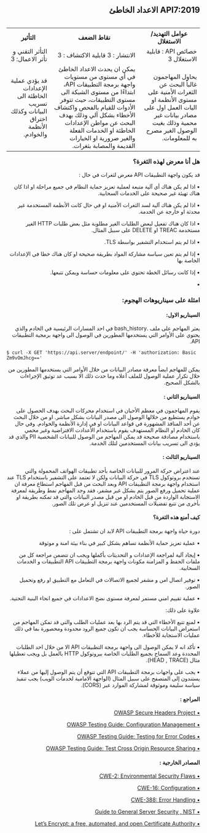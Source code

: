 <h2 dir='rtl' align='right'> API7:2019 الاعداد الخاطئ</h2>

<table dir='rtl' align="right">
  <tr>
    <th>عوامل التهديد/ الاستغلال  </th>
    <th> نقاط الضعف </th>
    <th> التأثير </th>
    <tr>
    <td> خصائص API : قابلية الاستغلال 3</td>
    <td> الانتشار : 3 قابلية الاكتشاف : 3  </td>
    <td> التأثر التقني و تأثر الاعمال: 3 </td>
  </tr> 
     <td> يحاول المهاجمون غالباً البحث عن الثغرات الأمنية على مستوى الأنظمة او اليات العمل اول على مصادر بيانات غير محمية وذلك بغيت الوصول الغير مصرح به للمعلومات. </td>
    <td> يمكن ان يحدث الاعداد الخاطئ في أي مستوى من مستويات واجهة برمجة التطبيقات API، ابتداءًا من مستوى الشبكة الى مستوى التطبيقات، حيث تتوفر الأدوات للقيام بالفحص واكتشاف الأخطاء بشكل آلي وذلك بهدف البحث عن مواطن الإعدادات الخاطئة او الخدمات الفعلة والغير ضرورية او الخيارات القديمة والمصابة بثغرات. </td>
    <td> قد يؤدي عملية الإعدادات الخاطئة الى تسريب البيانات وكذلك اختراق الأنظمة والخوادم. </td>    
  </tr>
  </table>

<h3 dir='rtl' align='right'>هل أنا معرض لهذه الثغرة؟</h3>

<p dir='rtl' align='right'> قد يكون واجهة التطبيقات API معرض لثغرات في حال :

<p dir='rtl' align='right'>▪️ اذا لم يكن هناك أي آلية متبعة لعملية تعزيز حماية النظام في جميع مراحلة او اذا كان هناك تهيئة غير صحيحة على الخدمات السحابية.
<p dir='rtl' align='right'>▪️ اذا لم يكن هناك آلية لسد الثغرات الأمنية او في حال كانت الأنظمة المستخدمة غير محدثة او خارجة عن الخدمة.
<p dir='rtl' align='right'>▪️ اذا كان هناك تفعيل لبعض الطلبات الغير مطلوبة مثل بعض طلبات HTTP الغير مستخدمة TREAC او DELETE على سبيل المثال.
<p dir='rtl' align='right'>▪️  اذا لم يتم استخدام التشفير بواسطة TLS. 
<p dir='rtl' align='right'>▪️ إذا لم يتم تعين سياسة مشاركة المواد بطريقة صحيحة او كان هناك خطا في الإعدادات الخاصة بها
<p dir='rtl' align='right'>▪️ إذا كانت رسائل الخطة تحتوي على معلومات حساسة ويمكن تتبعها.   

<p dir='rtl' align='right'>▪️    

<h3 dir='rtl' align='right'> امثلة على سيناريوهات الهجوم: </h3>

<h4 dir='rtl' align='right'>السيناريو الاول: </h4>

<p dir='rtl' align='right'> يعثر المهاجم على ملف .bash_history في احد المسارات الرئيسية في الخادم والذي يحتوي على الأوامر التي يستخدمها المطورين في الوصول الى واجهة برمجية التطبيقات API.

```
$ curl -X GET 'https://api.server/endpoint/' -H 'authorization: Basic Zm9vOmJhcg=='
```
<p dir='rtl' align='right'> يمكن للمهاجم ايضاً معرفة مصادر البيانات من خلال الأوامر التي يستخدمها المطورين من خلال تكرار عملية الوصول للملف أعلاه وما حدث ذلك الا بسبب عد توثيق الإجراءات بالشكل الصحيح.

    
<h4 dir='rtl' align='right'>السيناريو الثاني : </h4>

<p dir='rtl' align='right'> يقوم المهاجمون في معظم الأحيان في استخدام محركات البحث بهدف الحصول على خوادم يستطيع من خلالها الوصول الى مصدر البيانات بشكل مباشر. او من خلال البحث عن أحد المنافذ المشهورة في قواعد البيانات او في إدارة الأنظمة والخوادم.  وفي حال كان الخادم او النظام المستهدف يقوم باستخدام الأعدادت الافتراضية وغير محمي باستخدام مصادقة صحيحة قد يمكن المهاجم من الوصول للبيانات الشخصية PII والذي قد يؤدي الى تسريب بيانات المستخدمين لتلك الخدمة.

<h4 dir='rtl' align='right'>السيناريو الثالث  : </h4>

<p dir='rtl' align='right'> عند اعتراض حركة المرور للبيانات الخاصة بأحد تطبيقات الهواتف المحمولة والتي تستخدم بروتوكول TLS  في حركة البيانات ولكن  لا تعتمد على التشفير باستخدام TLS  عند استخدام واجهة برمجة التطبيقات API وبعد البحث من قبل المهاجم استطاع معرفة ان عملية تحميل ورفع الصور يتم بشكل غير مشفر، فقد وجد المهاجم نمط وطريقة لمعرفة الاستجابة الواردة من قبل الخادم او من قبل مصدر البيانات والتي قد تمكنه بطريقة او بأخرى من تتبع تفضيلات المستخدمين عند تنزيل او عرض تلك الصور.


<h4 dir='rtl' align='right'>كيف أمنع هذه الثغرة؟ </h4>

<p dir='rtl' align='right'> دورة حياة واجهة برمجة التطبيقات API لابد ان تشتمل على : 

<p dir='rtl' align='right'>▪️ عملية تعزيز حماية الأنظمة تساهم بشكل كبير في بناء بيئة امنة و موثوقة 
<p dir='rtl' align='right'>▪️ إيجاد آلية لمراجعة الإعدادات و التحديثات بأكملها ويجب ان تتضمن مراجعة كل من ملفات الحفظ و المزامنة مكونات واجهة برمجة التطبيقات API التطبيقات و الخدمات السحابية.
<p dir='rtl' align='right'>▪️ توفير اتصال امن و مشفر لجميع الاتصالات في التعامل مع التطبيق او رفع وتحميل الصور.
<p dir='rtl' align='right'>▪️ عملية تقييم امني مستمر لمعرفة مستوى نضج الاعدادات في جميع انحاء البنية التحتية.

<p dir='rtl' align='right'> علاوة على ذلك: 

<p dir='rtl' align='right'>▪️ لمنع تتبع الأخطاء التي قد يتم الرد بها بعد عمليات الطلب والتي قد تمكن المهاجم من استعراض البيانات الحساسة يجب ان تكون جميع الرود محدودة ومحصورة بما في ذلك عمليات الاستجابة للأخطاء.
<p dir='rtl' align='right'>▪️ تأكد انه لا يمكن الوصول الى واجهة برمجة التطبيقات API الا من خلال احد الطلبات المحددة وعد السماح بجميع الطلبات الخاصة ببروتوكول HTTP بالعمل بل ويجب تعطيلها مثال (HEAD , TRACE).
<p dir='rtl' align='right'>▪️ يجب على واجهات برمجة التطبيقات API التي تتوقع أن يتم الوصول إليها من عملاء يستندون إلى المتصفح على سبيل المثال (الواجهة الامامية لخدمات الويب) يجب تنفيذ سياسة سليمة وموثوقة لمشاركة الموارد عبر (CORS).
    

<h4 dir='rtl' align='right'>المراجع :  </h4>

[<p dir='rtl' align='right'>▪️ OWASP Secure Headers Project </p>](https://www.owasp.org/index.php/OWASP_Secure_Headers_Project)
[<p dir='rtl' align='right'>▪️ OWASP Testing Guide: Configuration Management </p>](https://www.owasp.org/index.php/Testing_for_configuration_management)
[<p dir='rtl' align='right'>▪️ OWASP Testing Guide: Testing for Error Codes </p>](https://www.owasp.org/index.php/Testing_for_Error_Code_(OTG-ERR-001))
[<p dir='rtl' align='right'>▪️ OWASP Testing Guide: Test Cross Origin Resource Sharing</p>](https://www.owasp.org/index.php/Test_Cross_Origin_Resource_Sharing_(OTG-CLIENT-007))

<h4 dir='rtl' align='right'>المصادر الخارجية :   </h4>


[<p dir='rtl' align='right'>▪️ CWE-2: Environmental Security Flaws </p>]( https://cwe.mitre.org/data/definitions/2.html)
[<p dir='rtl' align='right'>▪️ CWE-16: Configuration </p>](https://cwe.mitre.org/data/definitions/16.html)
[<p dir='rtl' align='right'>▪️ CWE-388: Error Handling </p>](https://cwe.mitre.org/data/definitions/388.html)
[<p dir='rtl' align='right'>▪️ Guide to General Server Security , NIST </p>]( https://csrc.nist.gov/publications/detail/sp/800-123/final)
[<p dir='rtl' align='right'>▪️ Let’s Encrypt: a free, automated, and open Certificate Authority </p>](https://letsencrypt.org/)
